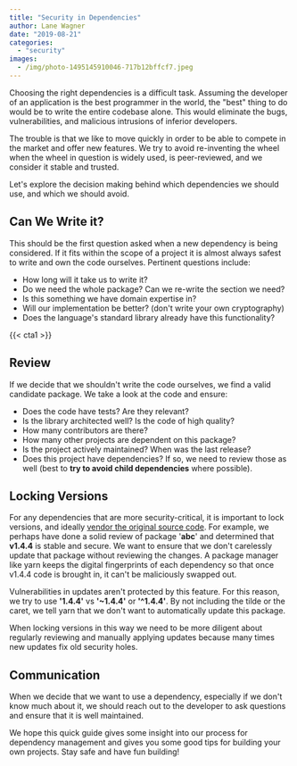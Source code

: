 ```yaml
---
title: "Security in Dependencies"
author: Lane Wagner
date: "2019-08-21"
categories: 
  - "security"
images:
  - /img/photo-1495145910046-717b12bffcf7.jpeg
---
```


Choosing the right dependencies is a difficult task. Assuming the developer of an application is the best programmer in the world, the "best" thing to do would be to write the entire codebase alone. This would eliminate the bugs, vulnerabilities, and malicious intrusions of inferior developers.

The trouble is that we like to move quickly in order to be able to compete in the market and offer new features. We try to avoid re-inventing the wheel when the wheel in question is widely used, is peer-reviewed, and we consider it stable and trusted.

Let's explore the decision making behind which dependencies we should use, and which we should avoid.

## Can We Write it?

This should be the first question asked when a new dependency is being considered. If it fits within the scope of a project it is almost always safest to write and own the code ourselves. Pertinent questions include:

- How long will it take us to write it?
- Do we need the whole package? Can we re-write the section we need?
- Is this something we have domain expertise in?
- Will our implementation be better? (don't write your own cryptography)
- Does the language's standard library already have this functionality?

{{< cta1 >}}

## Review

If we decide that we shouldn't write the code ourselves, we find a valid candidate package. We take a look at the code and ensure:

- Does the code have tests? Are they relevant?
- Is the library architected well? Is the code of high quality?
- How many contributors are there?
- How many other projects are dependent on this package?
- Is the project actively maintained? When was the last release?
- Does this project have dependencies? If so, we need to review those as well (best to **try to avoid child dependencies** where possible).

## Locking Versions

For any dependencies that are more security-critical, it is important to lock versions, and ideally [vendor the original source code](https://qvault.io/2020/11/16/should-you-commit-the-vendor-folder-in-go/). For example, we perhaps have done a solid review of package '**abc**' and determined that **v1.4.4** is stable and secure. We want to ensure that we don't carelessly update that package without reviewing the changes. A package manager like yarn keeps the digital fingerprints of each dependency so that once v1.4.4 code is brought in, it can't be maliciously swapped out.

Vulnerabilities in updates aren't protected by this feature. For this reason, we try to use **'1.4.4'** vs **'~1.4.4'** or **'^1.4.4'**. By not including the tilde or the caret, we tell yarn that we don't want to automatically update this package.

When locking versions in this way we need to be more diligent about regularly reviewing and manually applying updates because many times new updates fix old security holes.

## Communication

When we decide that we want to use a dependency, especially if we don't know much about it, we should reach out to the developer to ask questions and ensure that it is well maintained.

We hope this quick guide gives some insight into our process for dependency management and gives you some good tips for building your own projects. Stay safe and have fun building!
